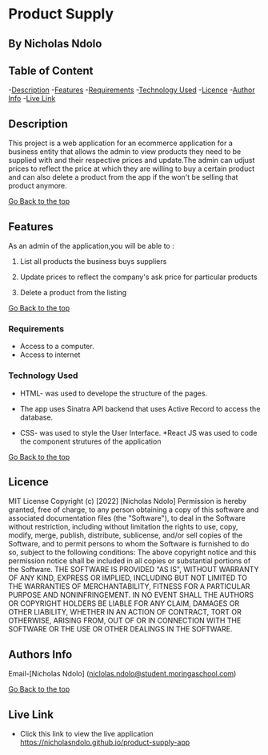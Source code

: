 # Product Supply
## By Nicholas Ndolo

## Table of Content

-[Description](#description)
-[Features](#features)
-[Requirements](#requirements)
-[Technology Used](#technology-Used)
-[Licence](#licence)
-[Author Info](#Authors-Info)
-[Live Link](#Live-Link)

## Description

<p>This project is a web application for an ecommerce application for a business entity that allows the admin to view products they need to be supplied with and their respective prices and update.The admin can udjust prices to reflect the price at which they are willing to buy a certain product and can also delete a product from the app if the won't be selling that product anymore.</p>

[Go Back to the top](#product-supply)

## Features

As an admin of the application,you will be able to :

1. List all products the business buys suppliers

2. Update prices to reflect the company's ask price for particular products

3. Delete a product from the listing

[Go Back to the top](#product-spply)

### Requirements

* Access to a computer.
* Access to internet

### Technology Used
* HTML- was used to develope the structure of the pages.
 * The app uses Sinatra API backend that uses Active Record to access the database.

* CSS- was used to style the User Interface.
*React JS was used to code the component strutures of the application

[Go Back to the top](#product-supply)

## Licence

MIT License
Copyright (c) [2022] [Nicholas Ndolo]
Permission is hereby granted, free of charge, to any person obtaining a copy
of this software and associated documentation files (the "Software"), to deal
in the Software without restriction, including without limitation the rights
to use, copy, modify, merge, publish, distribute, sublicense, and/or sell
copies of the Software, and to permit persons to whom the Software is
furnished to do so, subject to the following conditions:
The above copyright notice and this permission notice shall be included in all
copies or substantial portions of the Software.
THE SOFTWARE IS PROVIDED "AS IS", WITHOUT WARRANTY OF ANY KIND, EXPRESS OR
IMPLIED, INCLUDING BUT NOT LIMITED TO THE WARRANTIES OF MERCHANTABILITY,
FITNESS FOR A PARTICULAR PURPOSE AND NONINFRINGEMENT. IN NO EVENT SHALL THE
AUTHORS OR COPYRIGHT HOLDERS BE LIABLE FOR ANY CLAIM, DAMAGES OR OTHER
LIABILITY, WHETHER IN AN ACTION OF CONTRACT, TORT OR OTHERWISE, ARISING FROM,
OUT OF OR IN CONNECTION WITH THE SOFTWARE OR THE USE OR OTHER DEALINGS IN THE
SOFTWARE.

## Authors Info

Email-[Nicholas Ndolo]
(niclolas.ndolo@student.moringaschool.com)

[Go Back to the top](#product-supply)

## Live Link

- Click this link to view the live application https://nicholasndolo.github.io/product-supply-app